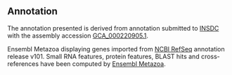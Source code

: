 **Annotation**
----------

The annotation presented is derived from annotation submitted to
[INSDC](http://www.insdc.org) with the assembly accession [GCA\_000220905.1](http://www.ebi.ac.uk/ena/data/view/GCA_000220905.1).

Ensembl Metazoa displaying genes imported from [NCBI RefSeq](https://www.ncbi.nlm.nih.gov/genome/annotation_euk/Megachile_rotundata/101) annotation release v101.
Small RNA features, protein features, BLAST hits and cross-references have been
computed by [Ensembl Metazoa](https://metazoa.ensembl.org/info/genome/annotation/index.html).
